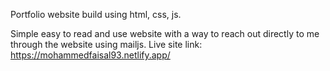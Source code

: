 Portfolio website build using html, css, js.

Simple easy to read and use website with a way to reach out directly to me through the website using mailjs.
Live site link:
https://mohammedfaisal93.netlify.app/